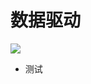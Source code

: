 # 数据驱动

<a href="https://gitee.com/mindspore/docs/blob/master/docs/mindscience/docs/source_zh_cn/mindsponge/MEGAProtein.md" target="_blank"><img src="https://mindspore-website.obs.cn-north-4.myhuaweicloud.com/website-images/master/resource/_static/logo_source.png"></a>

- 测试
